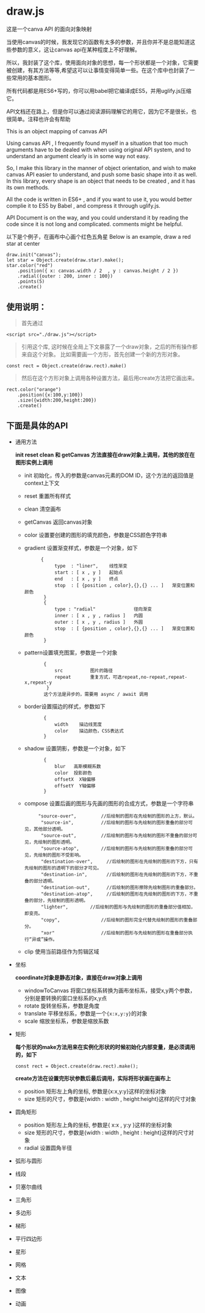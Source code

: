 # draw.js
这是一个canva API 的面向对象映射

当使用canvas的时候，我发现它的函数有太多的参数，并且你并不是总能知道这些参数的意义，这让canvas api在某种程度上不好理解。

所以，我封装了这个库，使用面向对象的思想，每一个形状都是一个对象，它需要被创建，有其方法等等,希望这可以让事情变得简单一些。在这个库中也封装了一些常用的基本图形。

所有代码都是用ES6+写的，你可以用babel把它编译成ES5，并用uglify.js压缩它。

API文档还在路上，但是你可以通过阅读源码理解它的用它，因为它不是很长，也很简单。注释也许会有帮助


This is an object mapping of canvas API

Using canvas API , I frequently found myself in a situation that too much arguments have to be dealed with when using original API system, and to understand an argument clearly is in some way not easy.

So, I make this library in the manner of object orientation, and wish to make canvas API easier to understand, and push some basic shape into it as well. In this library, every shape is an object that needs to be created , and it has its own methods.

All the code is written in ES6+ , and if you want to use it, you would better complie it to ES5 by Babel , and compress it through uglify.js.

API Document is on the way, and you could understand it by reading the code since it is not long and complicated. comments might be helpful.


以下是个例子，在画布中心画个红色五角星  Below is an example, draw a red star at center
     
    draw.init("canvas");
    let star = Object.create(draw.star).make();
    star.color("red")
        .position({ x: canvas.width / 2  , y : canvas.height / 2 })
        .radial({outer : 200, inner : 100})
        .points(5)
        .create()
        
## 使用说明：
>首先通过

    <script src="./draw.js"></script>
    
>引用这个库, 这时候在全局上下文暴露了一个draw对象，之后的所有操作都来自这个对象。
>比如需要画一个方形，首先创建一个新的方形对象。 
    
    const rect = Object.create(draw.rect).make()
    
>然后在这个方形对象上调用各种设置方法，最后用create方法把它画出来。
    
    rect.color("orange")
        .position({x:100,y:100})
        .size({width:200,height:200})
        .create()
    

## 下面是具体的API

* 通用方法
   
   __init reset clean 和 getCanvas 方法直接在draw对象上调用，其他的放在在图形实例上调用__
   
   + init 初始化，传入的参数是canvas元素的DOM ID，这个方法的返回值是context上下文
   + reset 重置所有样式
   + clean 清空画布
   + getCanvas 返回canvas对象
   + color 设置要创建的图形的填充颜色，参数是CSS颜色字符串
   + gradient 设置渐变样式，参数是一个对象，如下

               {
                    type  : "liner",    线性渐变
                    start : [ x , y ]   起始点
                    end   : [ x , y ]   终点
                    stop  : [ {position , color},{},{} ... ]   渐变位置和颜色
                }
                {
                    type : "radial"              径向渐变
                    inner : [ x , y , radius ]   内圆
                    outer : [ x , y , radius ]   外圆
                    stop  : [ {position , color},{},{} ... ]   渐变位置和颜色
                }
   + pattern设置填充图案，参数是一个对象
   
                {
                    src          图片的路径
                    repeat       重复方式，可选repeat,no-repeat,repeat-x,repeat-y
                 }
                这个方法是异步的，需要用 async / await 调用
   + border设置描边的样式，参数如下

                {
                    width    描边线宽度
                    color    描边颜色，CSS表达式
                }
   + shadow 设置阴影，参数是一个对象，如下

                {
                    blur   高斯模糊系数
                    color  投影颜色
                    offsetX  X轴偏移
                    offsetY  Y轴偏移   
                }
    + compose 设置后画的图形与先画的图形的合成方式，参数是一个字符串
    
               "source-over",	      //后绘制的图形在先绘制的图形的上方，默认。
                "source-in",	      //后绘制的图形与先绘制的图形重叠的部分可见，其他部分透明。
                "source-out",	      //后绘制的图形与先绘制的图形不重叠的部分可见，先绘制的图形透明。
                "source-atop",	      //后绘制的图形与先绘制的图形重叠的部分可见，先绘制的图形不受影响。
                "destination-over",     //后绘制的图形在先绘制的图形的下方，只有先绘制的图形的透明下的部分才可见。
                "destination-in",       //后绘制的图形在先绘制的图形的下方，不重叠的部分透明。
                "destination-out",      //后绘制的图形擦除先绘制图形的重叠部分。
                "destination-atop",     //后绘制的图形在先绘制的图形的下方，不重叠的部分，先绘制的图形透明。
                "lighter",	      //后绘制的图形与先绘制的图形的重叠部分值相加，即变亮。
                "copy",	              //后绘制的图形完全代替先绘制的图形的重叠部分。
                "xor"	              //后绘制的图形与先绘制的图形在重叠部分执行“异或”操作。 
    + clip 使用当前路径作为剪辑区域

* 坐标

  __coordinate对象是静态对象，直接在draw对象上调用__

    * windowToCanvas 将窗口坐标系转换为画布坐标系，接受x,y两个参数，分别是要转换的窗口坐标系的x,y点
    * rotate      旋转坐标系，参数是角度
    * translate   平移坐标系，参数是一个`{x:x,y:y}`的对象
    * scale       缩放坐标系，参数是缩放系数

* 矩形

    __每个形状的make方法用来在实例化形状的时候初始化内部变量，是必须调用的，如下__

      const rect = Object.create(draw.rect).make();

    __create方法在设置完形状参数后最后调用，实际将形状画在画布上__

    * position  矩形左上角的坐标, 参数是{x:x,y:y}这样的坐标对象
    * size 矩形的尺寸，参数是{width : width , height:height}这样的尺寸对象

* 圆角矩形
     * position  矩形左上角的坐标, 参数是{ x:x , y:y }这样的坐标对象
     * size 矩形的尺寸，参数是{width : width , height : height}这样的尺寸对象
     * radial 设置圆角半径

* 弧形与圆形

* 线段

* 贝塞尔曲线

* 三角形

* 多边形

* 梯形

* 平行四边形

* 星形

* 网格

* 文本

* 图像

* 动画

